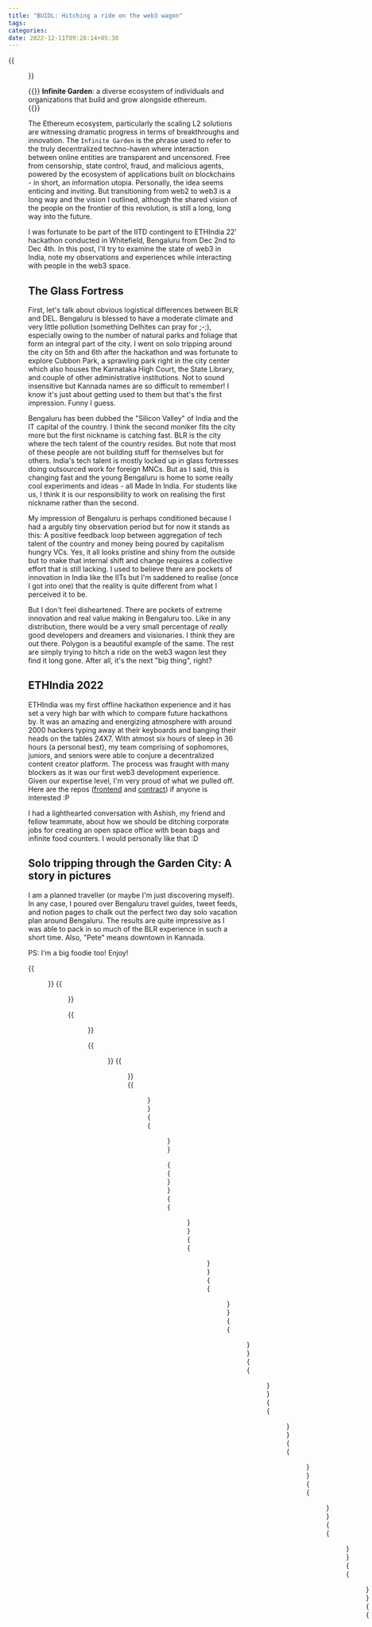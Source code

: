 ```yaml
---
title: "BUIDL: Hitching a ride on the web3 wagon"
tags:
categories: 
date: 2022-12-11T09:28:14+05:30
---
```



{{<figure src="/img/ethindia22/18.jpeg" width="400px" caption="ETHIndia 2022' @Whitefield, BLR">}}

{{<bq>}}
**Infinite Garden**: a diverse ecosystem of individuals and organizations that build and grow alongside ethereum.   
{{</bq>}}


The Ethereum ecosystem, particularly the scaling L2 solutions are witnessing dramatic progress in terms of breakthroughs and innovation. The `Infinite Garden` is the phrase used to refer to the truly decentralized techno-haven where interaction between online entities are transparent and uncensored. Free from censorship, state control, fraud, and malicious agents, powered by the ecosystem of applications built on blockchains - in short, an information utopia. Personally, the idea seems enticing and inviting. But transitioning from web2 to web3 is a long way and the vision I outlined, although the shared vision of the people on the frontier of this revolution, is still a long, long way into the future.   

I was fortunate to be part of the IITD contingent to ETHIndia 22' hackathon conducted in Whitefield, Bengaluru from Dec 2nd to Dec 4th. In this post, I'll try to examine the state of web3 in India, note my observations and experiences while interacting with people in the web3 space.    

## The Glass Fortress    

First, let's talk about obvious logistical differences between BLR and DEL. Bengaluru is blessed to have a moderate climate and very little pollution (something Delhites can pray for ;-;), especially owing to the number of natural parks and foliage that form an integral part of the city. I went on solo tripping around the city on 5th and 6th after the hackathon and was fortunate to explore Cubbon Park, a sprawling park right in the city center which also houses the Karnataka High Court, the State Library, and couple of other administrative institutions. Not to sound insensitive but Kannada names are so difficult to remember! I know it's just about getting used to them but that's the first impression. Funny I guess.  

Bengaluru has been dubbed the "Silicon Valley" of India and the IT capital of the country. I think the second moniker fits the city more but the first nickname is catching fast. BLR is the city where the tech talent of the country resides. But note that most of these people are not building stuff for themselves but for others. India's tech talent is mostly locked up in glass fortresses doing outsourced work for foreign MNCs. But as I said, this is changing fast and the young Bengaluru is home to some really cool experiments and ideas - all Made In India. For students like us, I think it is our responsibility to work on realising the first nickname rather than the second.     

My impression of Bengaluru is perhaps conditioned because I had a argubly tiny observation period but for now it stands as this: A positive feedback loop between aggregation of tech talent of the country and money being poured by capitalism hungry VCs. Yes, it all looks pristine and shiny from the outside but to make that internal shift and change requires a collective effort that is still lacking. I used to believe there are pockets of innovation in India like the IITs but I'm saddened to realise (once I got into one) that the reality is quite different from what I perceived it to be.   

But I don't feel disheartened. There are pockets of extreme innovation and real value making in Bengaluru too. Like in any distribution, there would be a very small percentage of _really_ good developers and dreamers and visionaries. I think they are out there. Polygon is a beautiful example of the same. The rest are simply trying to hitch a ride on the web3 wagon lest they find it long gone. After all, it's the next "big thing", right?    

## ETHIndia 2022   

ETHIndia was my first offline hackathon experience and it has set a very high bar with which to compare future hackathons by. It was an amazing and energizing atmosphere with around 2000 hackers typing away at their keyboards and banging their heads on the tables 24X7. With atmost six hours of sleep in 36 hours (a personal best), my team comprising of sophomores, juniors, and seniors were able to conjure a decentralized content creator platform. The process was fraught with many blockers as it was our first web3 development experience. Given our expertise level, I'm very proud of what we pulled off. Here are the repos ([frontend][1] and [contract][0]) if anyone is interested :P   

I had a lighthearted conversation with Ashish, my friend and fellow teammate, about how we should be ditching corporate jobs for creating an open space office with bean bags and infinite food counters. I would personally like that :D   

## Solo tripping through the Garden City: A story in pictures   

I am a planned traveller (or maybe I'm just discovering myself). In any case, I poured over Bengaluru travel guides, tweet feeds, and notion pages to chalk out the perfect two day solo vacation plan around Bengaluru. The results are quite impressive as I was able to pack in so much of the BLR experience in such a short time. Also, "Pete" means downtown in Kannada.   


PS: I'm a big foodie too! Enjoy!     


{{<figure src="/img/ethindia22/16.jpeg" width="400px" caption="The (partial) team @ETHIndia 22'!">}}
{{<figure src="/img/ethindia22/2.jpeg" width="400px" caption="Glen's Bakehouse; to satiate one's sweet tooth :D">}}   

{{<figure src="/img/ethindia22/1.jpeg" width="400px" caption="Church Street, perfect for partying and having a nightlife.">}}   

{{<figure src="/img/ethindia22/10.jpeg" width="400px" caption="Bisi bele bath @Rameshwaram Cafe.">}}
{{<figure src="/img/ethindia22/4.jpeg" width="400px" caption="State Library at Cubbon Park; books <3">}}
{{<figure src="/img/ethindia22/7.jpeg" width="400px" caption="Ice cream @ Corner House is a must-try; just heavenly stuff.">}}
{{<figure src="/img/ethindia22/5.jpeg" width="400px" caption="Breakfast @ MTR. Try their Rava Idli, according to popular legend, they invented it.">}}

{{<ds sum="Want more pictures? (Click me)">}}
{{<figure src="/img/ethindia22/6.jpeg" width="400px" caption="The :sparkle: Rava Idli :sparkle:; so good I ended up having two of 'em :P">}}
{{<figure src="/img/ethindia22/8.jpeg" width="400px" caption="...presenting _Death by Chocolate_; a sinful, delectable, and evil ice cream mix; argh just too good :P">}}
{{<figure src="/img/ethindia22/9.jpeg" width="400px" caption="Upma @Rameshwaram Cafe">}}
{{<figure src="/img/ethindia22/11.jpeg" width="400px" caption="Dosa @Rameshwaram; like obviously">}}
{{<figure src="/img/ethindia22/12.jpeg" width="400px" caption="Vadas!">}}
{{<figure src="/img/ethindia22/13.jpeg" width="400px" caption="More Dosa :P (Man, am I gonna miss these in Delhi ;-;)">}}
{{<figure src="/img/ethindia22/14.jpeg" width="400px" caption="Idli!">}}
{{<figure src="/img/ethindia22/15.jpeg" width="400px" caption="Hehe :O">}}
{{<figure src="/img/ethindia22/3.jpeg" width="400px" caption="_wink, wink_">}}
{{<figure src="/img/ethindia22/0.jpeg" width="400px" caption="Champaca Bookstore and Cafe, an independent, woman-run cafe with an engaging atmosphere.">}}   
{{<figure src="/img/ethindia22/17.jpeg" width="400px" caption="My team! From left, Ashish, Shivam, me, Anirudh, and Kavya">}}
{{<figure src="/img/ethindia22/19.jpeg" width="400px" caption="Bengaluru, the garden city!">}}
{{</ds>}}

Here are the guides if anyone needs:  
1. [DevFolio City Guide][2] (Notion)   
2. [Ek Baar Banta Hai][3] (Notion)    
3. [Twitter feed][4] (Twitter)   

Rant: I was still unable to visit a few places I had on my list such as HAL museum, Commercial St. and try out food at Meghana and Nagarjuna. Until next time :)    

## Marginal notes    

My [last entry][5] was six months ago during endsem break of the last semester. I tried to write in between but you can imagine the kind of engagement and commitments that sophomore year at college demands. The Bengaluru trip was a happy incident and I'm glad I took the call. I observed and learnt many things.   

On a personal level as a developer, the hackathon gave me perspective. It made me humbled and grounded. It was a revelationary experience to interact with people in the industry and to be aware of that body of brilliant developers and changemakers outside the confines of IITD.   

Keep an eye for this space. I intend to write more in the break hopefully.   

Thanks for tuning in, :)   

[0]: https://github.com/ashish4arora/creatorforce-backend
[1]: https://github.com/basil08/creatorforce-frontend
[2]: https://devfolio.notion.site/4f8ed7cd0a2e4c66865fef887780147c?v=092dfb1669654d2c93612130adb304d0
[3]: https://north-package-bf0.notion.site/783d914fa5dd4190b93d8170523a784c?v=6644ce25279b421a87ecc107a94a4b06  
[4]: https://twitter.com/shlokafc/status/1582307472400089089?ref_src=twsrc%5Etfw%7Ctwcamp%5Etweetembed&ref_url=https%3A%2F%2Fdevfolio.notion.site%2FBengaluru-City-Guide-718f25f2f0d3495eb81a8a5f0b7ec086
[5]: /post/à-bout-de-souffle-the-politics-of-godards-debut-feature/